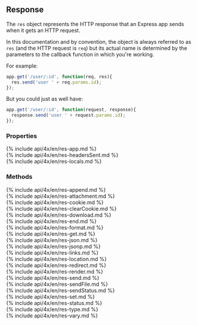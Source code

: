 <h2>Response</h2>

The `res` object represents the HTTP response that an Express app sends when it gets an HTTP request.

In this documentation and by convention, 
the object is always referred to as `res` (and the HTTP request is `req`) but its actual name is determined
by the parameters to the callback function in which you're working.

For example:

~~~js
app.get('/user/:id', function(req, res){
  res.send('user ' + req.params.id);
});
~~~

But you could just as well have:

~~~js
app.get('/user/:id', function(request, response){
  response.send('user ' + request.params.id);
});
~~~

<h3 id='res.properties'>Properties</h3>

<section markdown="1">
  {% include api/4x/en/res-app.md %}
</section>

<section markdown="1">
  {% include api/4x/en/res-headersSent.md %}
</section>

<section markdown="1">
  {% include api/4x/en/res-locals.md %}
</section>

<h3 id='res.methods'>Methods</h3>

<section markdown="1">
  {% include api/4x/en/res-append.md %}
</section>

<section markdown="1">
  {% include api/4x/en/res-attachment.md %}
</section>

<section markdown="1">
  {% include api/4x/en/res-cookie.md %}
</section>

<section markdown="1">
  {% include api/4x/en/res-clearCookie.md %}
</section>

<section markdown="1">
  {% include api/4x/en/res-download.md %}
</section>

<section markdown="1">
  {% include api/4x/en/res-end.md %}
</section>

<section markdown="1">
  {% include api/4x/en/res-format.md %}
</section>

<section markdown="1">
  {% include api/4x/en/res-get.md %}
</section>

<section markdown="1">
  {% include api/4x/en/res-json.md %}
</section>

<section markdown="1">
  {% include api/4x/en/res-jsonp.md %}
</section>

<section markdown="1">
  {% include api/4x/en/res-links.md %}
</section>

<section markdown="1">
  {% include api/4x/en/res-location.md %}
</section>

<section markdown="1">
  {% include api/4x/en/res-redirect.md %}
</section>

<section markdown="1">
  {% include api/4x/en/res-render.md %}
</section>

<section markdown="1">
  {% include api/4x/en/res-send.md %}
</section>

<section markdown="1">
  {% include api/4x/en/res-sendFile.md %}
</section>

<section markdown="1">
  {% include api/4x/en/res-sendStatus.md %}
</section>

<section markdown="1">
  {% include api/4x/en/res-set.md %}
</section>

<section markdown="1">
  {% include api/4x/en/res-status.md %}
</section>

<section markdown="1">
  {% include api/4x/en/res-type.md %}
</section>

<section markdown="1">
  {% include api/4x/en/res-vary.md %}
</section>
